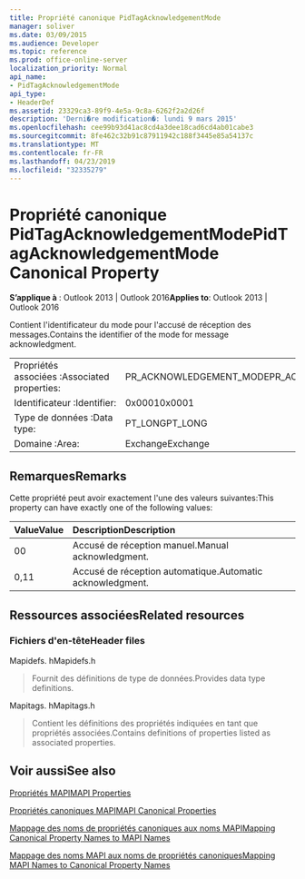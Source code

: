 ```yaml
---
title: Propriété canonique PidTagAcknowledgementMode
manager: soliver
ms.date: 03/09/2015
ms.audience: Developer
ms.topic: reference
ms.prod: office-online-server
localization_priority: Normal
api_name:
- PidTagAcknowledgementMode
api_type:
- HeaderDef
ms.assetid: 23329ca3-89f9-4e5a-9c8a-6262f2a2d26f
description: 'Derni�re modification�: lundi 9 mars 2015'
ms.openlocfilehash: cee99b93d41ac8cd4a3dee18cad6cd4ab01cabe3
ms.sourcegitcommit: 8fe462c32b91c87911942c188f3445e85a54137c
ms.translationtype: MT
ms.contentlocale: fr-FR
ms.lasthandoff: 04/23/2019
ms.locfileid: "32335279"
---
```

# <a name="pidtagacknowledgementmode-canonical-property"></a><span data-ttu-id="6c3d8-103">Propriété canonique PidTagAcknowledgementMode</span><span class="sxs-lookup"><span data-stu-id="6c3d8-103">PidTagAcknowledgementMode Canonical Property</span></span>

  
  
<span data-ttu-id="6c3d8-104">**S’applique à** : Outlook 2013 | Outlook 2016</span><span class="sxs-lookup"><span data-stu-id="6c3d8-104">**Applies to**: Outlook 2013 | Outlook 2016</span></span> 
  
<span data-ttu-id="6c3d8-105">Contient l'identificateur du mode pour l'accusé de réception des messages.</span><span class="sxs-lookup"><span data-stu-id="6c3d8-105">Contains the identifier of the mode for message acknowledgment.</span></span>
  
|||
|:-----|:-----|
|<span data-ttu-id="6c3d8-106">Propriétés associées :</span><span class="sxs-lookup"><span data-stu-id="6c3d8-106">Associated properties:</span></span>  <br/> |<span data-ttu-id="6c3d8-107">PR_ACKNOWLEDGEMENT_MODE</span><span class="sxs-lookup"><span data-stu-id="6c3d8-107">PR_ACKNOWLEDGEMENT_MODE</span></span>  <br/> |
|<span data-ttu-id="6c3d8-108">Identificateur :</span><span class="sxs-lookup"><span data-stu-id="6c3d8-108">Identifier:</span></span>  <br/> |<span data-ttu-id="6c3d8-109">0x0001</span><span class="sxs-lookup"><span data-stu-id="6c3d8-109">0x0001</span></span>  <br/> |
|<span data-ttu-id="6c3d8-110">Type de données :</span><span class="sxs-lookup"><span data-stu-id="6c3d8-110">Data type:</span></span>  <br/> |<span data-ttu-id="6c3d8-111">PT_LONG</span><span class="sxs-lookup"><span data-stu-id="6c3d8-111">PT_LONG</span></span>  <br/> |
|<span data-ttu-id="6c3d8-112">Domaine :</span><span class="sxs-lookup"><span data-stu-id="6c3d8-112">Area:</span></span>  <br/> |<span data-ttu-id="6c3d8-113">Exchange</span><span class="sxs-lookup"><span data-stu-id="6c3d8-113">Exchange</span></span>  <br/> |
   
## <a name="remarks"></a><span data-ttu-id="6c3d8-114">Remarques</span><span class="sxs-lookup"><span data-stu-id="6c3d8-114">Remarks</span></span>

<span data-ttu-id="6c3d8-115">Cette propriété peut avoir exactement l'une des valeurs suivantes:</span><span class="sxs-lookup"><span data-stu-id="6c3d8-115">This property can have exactly one of the following values:</span></span>
  
|<span data-ttu-id="6c3d8-116">**Value**</span><span class="sxs-lookup"><span data-stu-id="6c3d8-116">**Value**</span></span>|<span data-ttu-id="6c3d8-117">**Description**</span><span class="sxs-lookup"><span data-stu-id="6c3d8-117">**Description**</span></span>|
|:-----|:-----|
|<span data-ttu-id="6c3d8-118">0</span><span class="sxs-lookup"><span data-stu-id="6c3d8-118">0</span></span>  <br/> |<span data-ttu-id="6c3d8-119">Accusé de réception manuel.</span><span class="sxs-lookup"><span data-stu-id="6c3d8-119">Manual acknowledgment.</span></span>  <br/> |
|<span data-ttu-id="6c3d8-120">0,1</span><span class="sxs-lookup"><span data-stu-id="6c3d8-120">1</span></span>  <br/> |<span data-ttu-id="6c3d8-121">Accusé de réception automatique.</span><span class="sxs-lookup"><span data-stu-id="6c3d8-121">Automatic acknowledgment.</span></span>  <br/> |
   
## <a name="related-resources"></a><span data-ttu-id="6c3d8-122">Ressources associées</span><span class="sxs-lookup"><span data-stu-id="6c3d8-122">Related resources</span></span>

### <a name="header-files"></a><span data-ttu-id="6c3d8-123">Fichiers d'en-tête</span><span class="sxs-lookup"><span data-stu-id="6c3d8-123">Header files</span></span>

<span data-ttu-id="6c3d8-124">Mapidefs. h</span><span class="sxs-lookup"><span data-stu-id="6c3d8-124">Mapidefs.h</span></span>
  
> <span data-ttu-id="6c3d8-125">Fournit des définitions de type de données.</span><span class="sxs-lookup"><span data-stu-id="6c3d8-125">Provides data type definitions.</span></span>
    
<span data-ttu-id="6c3d8-126">Mapitags. h</span><span class="sxs-lookup"><span data-stu-id="6c3d8-126">Mapitags.h</span></span>
  
> <span data-ttu-id="6c3d8-127">Contient les définitions des propriétés indiquées en tant que propriétés associées.</span><span class="sxs-lookup"><span data-stu-id="6c3d8-127">Contains definitions of properties listed as associated properties.</span></span>
    
## <a name="see-also"></a><span data-ttu-id="6c3d8-128">Voir aussi</span><span class="sxs-lookup"><span data-stu-id="6c3d8-128">See also</span></span>



[<span data-ttu-id="6c3d8-129">Propriétés MAPI</span><span class="sxs-lookup"><span data-stu-id="6c3d8-129">MAPI Properties</span></span>](mapi-properties.md)
  
[<span data-ttu-id="6c3d8-130">Propriétés canoniques MAPI</span><span class="sxs-lookup"><span data-stu-id="6c3d8-130">MAPI Canonical Properties</span></span>](mapi-canonical-properties.md)
  
[<span data-ttu-id="6c3d8-131">Mappage des noms de propriétés canoniques aux noms MAPI</span><span class="sxs-lookup"><span data-stu-id="6c3d8-131">Mapping Canonical Property Names to MAPI Names</span></span>](mapping-canonical-property-names-to-mapi-names.md)
  
[<span data-ttu-id="6c3d8-132">Mappage des noms MAPI aux noms de propriétés canoniques</span><span class="sxs-lookup"><span data-stu-id="6c3d8-132">Mapping MAPI Names to Canonical Property Names</span></span>](mapping-mapi-names-to-canonical-property-names.md)

